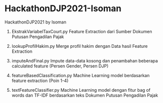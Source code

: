 # HackathonDJP2021-Isoman
HackathonDJP2021 by Isoman

1. EkstrakVariabelTaxCourt.py
Feature Extraction dari Sumber Dokumen Putusan Pengadilan Pajak

2. lookupProfilHakim.py
Merge profil hakim dengan Data hasil Feature Extraction

3. imputeAndFinal.py
Impute data-data kosong dan penambahan beberapa calculated feature (Persen Gender, Persen DJP)

4. featureBasedClassification.py
Machine Learning model berdasarkan feature extraction (Poin 1-4)

5. textFeatureClassifier.py
Machine Learning model dengan fitur bag of words dan TF-IDF berdasarkan teks Dokumen Putusan Pengadilan Pajak
